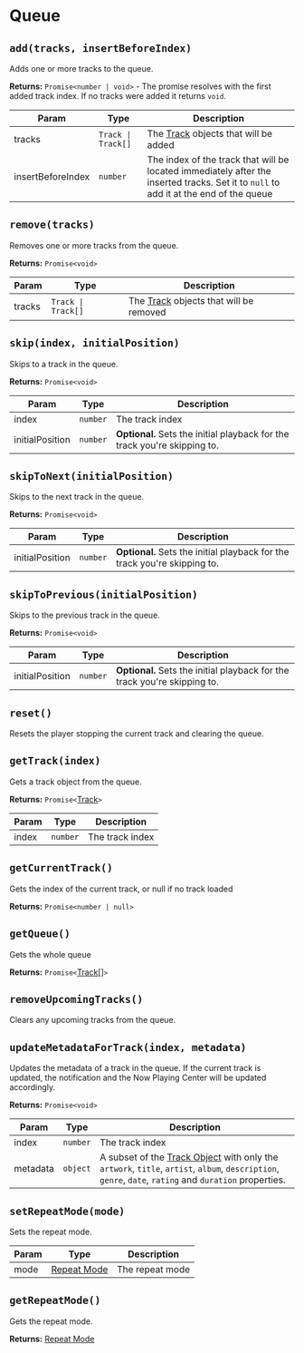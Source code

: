 # Queue

## `add(tracks, insertBeforeIndex)`
Adds one or more tracks to the queue.

**Returns:** `Promise<number | void>` - The promise resolves with the first
added track index. If no tracks were added it returns `void`.

| Param          | Type     | Description   |
| -------------- | -------- | ------------- |
| tracks         | `Track \| Track[]` | The [Track](../objects/track.md) objects that will be added |
| insertBeforeIndex | `number` | The index of the track that will be located immediately after the inserted tracks. Set it to `null` to add it at the end of the queue |

## `remove(tracks)`
Removes one or more tracks from the queue.

**Returns:** `Promise<void>`

| Param  | Type              | Description |
|--------|-------------------|-------------|
| tracks | `Track \| Track[]` | The [Track](../objects/track.md) objects that will be removed |

## `skip(index, initialPosition)`
Skips to a track in the queue.

**Returns:** `Promise<void>`

| Param  | Type     | Description     |
| ------ | -------- | --------------- |
| index  | `number` | The track index |
| initialPosition | `number` | **Optional.** Sets the initial playback for the track you're skipping to. |

## `skipToNext(initialPosition)`
Skips to the next track in the queue.

**Returns:** `Promise<void>`

| Param  | Type     | Description     |
| ------ | -------- | --------------- |
| initialPosition | `number` | **Optional.** Sets the initial playback for the track you're skipping to. |

## `skipToPrevious(initialPosition)`
Skips to the previous track in the queue.

**Returns:** `Promise<void>`

| Param  | Type     | Description     |
| ------ | -------- | --------------- |
| initialPosition | `number` | **Optional.** Sets the initial playback for the track you're skipping to. |


## `reset()`
Resets the player stopping the current track and clearing the queue.

## `getTrack(index)`
Gets a track object from the queue.

**Returns:** `Promise<`[Track](../objects/track.md)`>`

| Param    | Type       | Description     |
| -------- | ---------- | --------------- |
| index    | `number`   | The track index |

## `getCurrentTrack()`
Gets the index of the current track, or null if no track loaded

**Returns:** `Promise<number | null>`

## `getQueue()`
Gets the whole queue

**Returns:** `Promise<`[Track[]](../objects/track.md)`>`

## `removeUpcomingTracks()`
Clears any upcoming tracks from the queue.

## `updateMetadataForTrack(index, metadata)`
Updates the metadata of a track in the queue.
If the current track is updated, the notification and the Now Playing Center will be updated accordingly.

**Returns:** `Promise<void>`

| Param    | Type       | Description   |
| -------- | ---------- | ------------- |
| index    | `number`   | The track index  |
| metadata | `object`   | A subset of the [Track Object](../objects/track.md) with only the `artwork`, `title`, `artist`, `album`, `description`, `genre`, `date`, `rating` and `duration` properties. |

## `setRepeatMode(mode)`
Sets the repeat mode.

| Param    | Type       | Description     |
| -------- | ---------- | --------------- |
| mode     | [Repeat Mode](../constants/repeat-mode.md) | The repeat mode |

## `getRepeatMode()`
Gets the repeat mode.

**Returns:** [Repeat Mode](../constants/repeat-mode.md)
